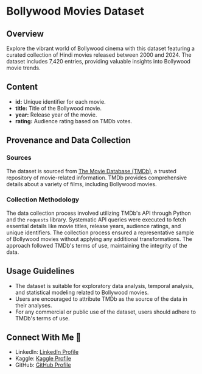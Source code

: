 # Bollywood Movies Dataset 

## Overview

Explore the vibrant world of Bollywood cinema with this dataset featuring a curated collection of Hindi movies released between 2000 and 2024. The dataset includes 7,420 entries, providing valuable insights into Bollywood movie trends.

## Content

- **id:** Unique identifier for each movie.
- **title:** Title of the Bollywood movie.
- **year:** Release year of the movie.
- **rating:** Audience rating based on TMDb votes.

## Provenance and Data Collection

### Sources

The dataset is sourced from [The Movie Database (TMDb)](https://www.themoviedb.org/), a trusted repository of movie-related information. TMDb provides comprehensive details about a variety of films, including Bollywood movies.

### Collection Methodology

The data collection process involved utilizing TMDb's API through Python and the `requests` library. Systematic API queries were executed to fetch essential details like movie titles, release years, audience ratings, and unique identifiers. The collection process ensured a representative sample of Bollywood movies without applying any additional transformations. The approach followed TMDb's terms of use, maintaining the integrity of the data.

## Usage Guidelines

- The dataset is suitable for exploratory data analysis, temporal analysis, and statistical modeling related to Bollywood movies.
- Users are encouraged to attribute TMDb as the source of the data in their analyses.
- For any commercial or public use of the dataset, users should adhere to TMDb's terms of use.

## Connect With Me 🚀

- LinkedIn: [LinkedIn Profile](https://www.linkedin.com/in/vidhi-waghela-434663198/)
- Kaggle: [Kaggle Profile](https://www.kaggle.com/vidhikishorwaghela)
- GitHub: [GitHub Profile](https://github.com/Vidhi1290)
